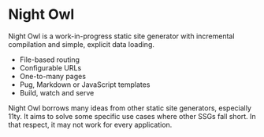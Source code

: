 # Night Owl

Night Owl is a work-in-progress static site generator with incremental compilation and
simple, explicit data loading.

- File-based routing
- Configurable URLs
- One-to-many pages
- Pug, Markdown or JavaScript templates
- Build, watch and serve

Night Owl borrows many ideas from other static site generators, especially 11ty.
It aims to solve some specific use cases where other SSGs fall short. In that
respect, it may not work for every application.
